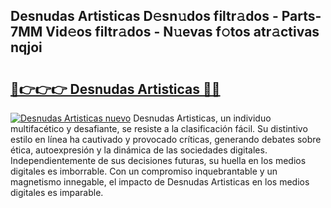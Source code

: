 ## Desnudas Artisticas D𝚎sn𝚞dos filtr𝚊dos - Parts-7MM Vid𝚎os filtr𝚊dos - N𝚞evas f𝚘tos atr𝚊ctivas nqjoi

# <h2><a href="http://mb6ign.tromn.icu/?c=Desnudas+Artisticas">🔗👉👉👉 Desnudas Artisticas 🔗🔗</a></h2>

[![Desnudas Artisticas nuevo](https://i.imgur.com/pEAQMta.gif)](http://mb6ign.tromn.icu/?c=Desnudas+Artisticas)
Desnudas Artisticas, un individuo multifacético y desafiante, se resiste a la clasificación fácil. Su distintivo estilo en línea ha cautivado y provocado críticas, generando debates sobre ética, autoexpresión y la dinámica de las sociedades digitales. Independientemente de sus decisiones futuras, su huella en los medios digitales es imborrable. Con un compromiso inquebrantable y un magnetismo innegable, el impacto de Desnudas Artisticas en los medios digitales es imparable.
